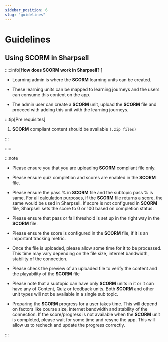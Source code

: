 ```yaml
---
sidebar_position: 6
slug: "guidelines"
---
```


# Guidelines

## Using SCORM in Sharpsell

:::::info[**How does SCORM work in Sharpsell?** ]

- Learning admin is where the **SCORM** learning units can be created.

- These learning units can be mapped to learning journeys and the users can consume this content on the app.

- The admin user can create a **SCORM** unit, upload the **SCORM** file and proceed with adding this unit with the learning journeys.

:::tip[Pre requisites]

1. **SCORM** compliant content should be available `(.zip files)`

:::

:::::

:::note

- Please ensure you that you are uploading **SCORM** compliant file only.

- Please ensure quiz completion and scores are enabled in the **SCORM** file.

- Please ensure the pass % in **SCORM** file and the subtopic pass % is same. For all calculation purposes, if the **SCORM** file returns a score, the same would be used in Sharpsell. If score is not configured in **SCORM** file, Sharpsell sets the score to 0 or 100 based on completion status.

- Please ensure that pass or fail threshold is set up in the right way in the **SCORM** file.

- Please ensure the score is configured in the **SCORM** file, if it is an important tracking metric.

- Once the file is uploaded, please allow some time for it to be processed. This time may vary depending on the file size, internet bandwidth, stability of the connection.

- Please check the preview of an uploaded file to verify the content and the playability of the **SCORM** file

- Please note that a subtopic can have only **SCORM** units in it or it can have any of Content, Quiz or feedback units. Both **SCORM** and other unit types will not be available in a single sub topic.

- Preparing the **SCORM** progress for a user takes time. This will depend on factors like course size, internet bandwidth and stability of the connection. If the score/progress is not available when the **SCORM** unit is completed, please wait for some time and resync the app. This will allow us to recheck and update the progress correctly.

:::
